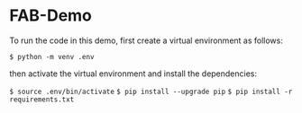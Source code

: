 # FAB-Demo

To run the code in this demo, first create a virtual environment as follows:

```$ python -m venv .env```

then activate the virtual environment and install the dependencies:

```$ source .env/bin/activate```
```$ pip install --upgrade pip```
```$ pip install -r requirements.txt```
